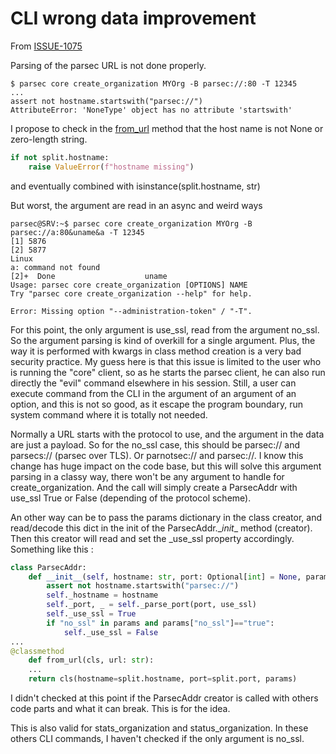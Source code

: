 <!-- Parsec Cloud (https://parsec.cloud) Copyright (c) BUSL-1.1 2016-present Scille SAS -->

# CLI wrong data improvement

From [ISSUE-1075](https://github.com/Scille/parsec-cloud/issues/1075)

Parsing of the parsec URL is not done properly.

```shell
$ parsec core create_organization MYOrg -B parsec://:80 -T 12345
...
assert not hostname.startswith("parsec://")
AttributeError: 'NoneType' object has no attribute 'startswith'

```

I propose to check in the [from_url](https://github.com/Scille/parsec-cloud/blob/0e4e9cb3de402dd551362b07024ac86b3e9711e2/parsec/core/types/backend_address.py#L53) method that the host name is not None or zero-length string.

```python
if not split.hostname:
    raise ValueError(f"hostname missing")
```

and eventually combined with isinstance(split.hostname, str)

But worst, the argument are read in an async and weird ways

```shell
parsec@SRV:~$ parsec core create_organization MYOrg -B parsec://a:80&uname&a -T 12345
[1] 5876
[2] 5877
Linux
a: command not found
[2]+  Done                    uname
Usage: parsec core create_organization [OPTIONS] NAME
Try "parsec core create_organization --help" for help.

Error: Missing option "--administration-token" / "-T".

```

For this point, the only argument is use_ssl, read from the argument no_ssl. So the argument parsing is kind of overkill for a single argument. Plus, the way it is performed with kwargs in class method creation is a very bad security practice. My guess here is that this issue is limited to the user who is running the "core" client, so as he starts the parsec client, he can also run directly the "evil" command elsewhere in his session. Still, a user can execute command from the CLI in the argument of an argument of an option, and this is not so good, as it escape the program boundary, run system command where it is totally not needed.

Normally a URL starts with the protocol to use, and the argument in the data are just a payload. So for the no_ssl case, this should be parsec:// and parsecs:// (parsec over TLS). Or parnotsec:// and parsec://. I know this change has huge impact on the code base, but this will solve this argument parsing in a classy way, there won't be any argument to handle for create_organization. And the call will simply create a ParsecAddr with use_ssl True or False (depending of the protocol scheme).

An other way can be to pass the params dictionary in the class creator, and read/decode this dict in the init of the ParsecAddr.\__init__ method (creator). Then this creator will read and set the _use_ssl property accordingly.
Something like this :

```python
class ParsecAddr:
    def __init__(self, hostname: str, port: Optional[int] = None, params={}):
        assert not hostname.startswith("parsec://")
        self._hostname = hostname
        self._port, _ = self._parse_port(port, use_ssl)
        self._use_ssl = True
        if "no_ssl" in params and params["no_ssl"]=="true":
            self._use_ssl = False
...
@classmethod
    def from_url(cls, url: str):
    ...
    return cls(hostname=split.hostname, port=split.port, params)
```

I didn't checked at this point if the ParsecAddr creator is called with others code parts and what it can break. This is for the idea.

This is also valid for stats_organization and status_organization. In these others CLI commands,  I haven't checked  if the only argument is no_ssl.
